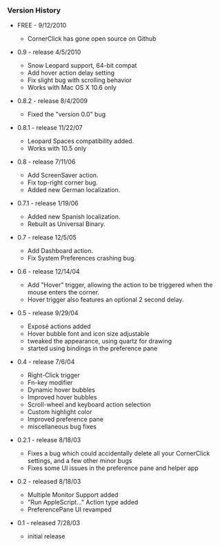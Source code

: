 ### Version History

* FREE - 9/12/2010
    * CornerClick has gone open source on Github
    
* 0.9 - release 4/5/2010
    * Snow Leopard support, 64-bit compat
    * Add hover action delay setting
    * Fix slight bug with scrolling behavior
	* Works with Mac OS X 10.6 only

* 0.8.2 - release 8/4/2009
	* Fixed the "version 0.0" bug

* 0.8.1 - release 11/22/07
	* Leopard Spaces compatibility added.
	* Works with 10.5 only

* 0.8 - release 7/11/06
	* Add ScreenSaver action.
	* Fix top-right corner bug.
	* Added new German localization.

* 0.7.1 - release 1/19/06
	* Added new Spanish localization.
	* Rebuilt as Universal Binary.

* 0.7 - release 12/5/05
	* Add Dashboard action.
	* Fix System Preferences crashing bug.

* 0.6 - release 12/14/04
   * Add "Hover" trigger, allowing the action to be triggered when the mouse
   enters the corner.
   * Hover trigger also features an optional 2 second delay.

* 0.5 - release 9/29/04
	* Expos&eacute; actions added
	* Hover bubble font and icon size adjustable
	* tweaked the appearance, using quartz for drawing
	* started using bindings in the preference pane

* 0.4 - release 7/6/04
	* Right-Click trigger
	* Fn-key modifier
	* Dynamic hover bubbles
	* Improved hover bubbles
	* Scroll-wheel and keyboard action selection
	* Custom highlight color
	* Improved preference pane
	* miscellaneous bug fixes

* 0.2.1 - release 8/18/03
	* Fixes a bug which could accidentally delete all your CornerClick settings, and a few other minor bugs
	* Fixes some UI issues in the preference pane and helper app

* 0.2 - released 8/18/03
	* Multiple Monitor Support added
	* "Run AppleScript..." Action type added
	* PreferencePane UI revamped

* 0.1 - released 7/28/03
	* initial release